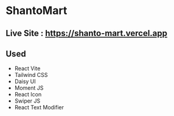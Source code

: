 # ShantoMart

## Live Site : https://shanto-mart.vercel.app


## Used
* React Vite
* Tailwind CSS
* Daisy UI
* Moment JS
* React Icon
* Swiper JS
* React Text Modifier